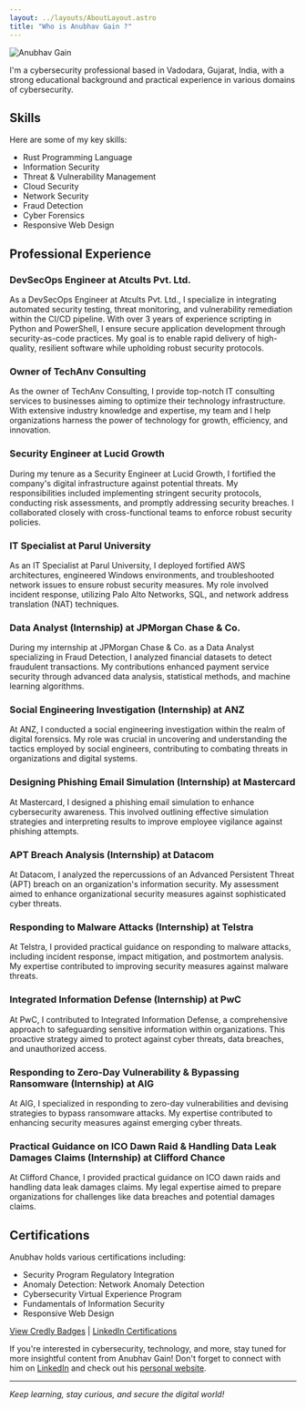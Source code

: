 ```yaml
---
layout: ../layouts/AboutLayout.astro
title: "Who is Anubhav Gain ?"
---
```


<div>
  <img src="/assets/mranv.png" class="sm:w-1/2 mx-auto" alt="Anubhav Gain">
</div>

I'm a cybersecurity professional based in Vadodara, Gujarat, India, with a strong educational background and practical experience in various domains of cybersecurity.

## Skills

Here are some of my key skills:

- Rust Programming Language
- Information Security
- Threat & Vulnerability Management
- Cloud Security
- Network Security
- Fraud Detection
- Cyber Forensics
- Responsive Web Design

## Professional Experience

### DevSecOps Engineer at Atcults Pvt. Ltd.

As a DevSecOps Engineer at Atcults Pvt. Ltd., I specialize in integrating automated security testing, threat monitoring, and vulnerability remediation within the CI/CD pipeline. With over 3 years of experience scripting in Python and PowerShell, I ensure secure application development through security-as-code practices. My goal is to enable rapid delivery of high-quality, resilient software while upholding robust security protocols.

### Owner of TechAnv Consulting

As the owner of TechAnv Consulting, I provide top-notch IT consulting services to businesses aiming to optimize their technology infrastructure. With extensive industry knowledge and expertise, my team and I help organizations harness the power of technology for growth, efficiency, and innovation.

### Security Engineer at Lucid Growth

During my tenure as a Security Engineer at Lucid Growth, I fortified the company's digital infrastructure against potential threats. My responsibilities included implementing stringent security protocols, conducting risk assessments, and promptly addressing security breaches. I collaborated closely with cross-functional teams to enforce robust security policies.

### IT Specialist at Parul University

As an IT Specialist at Parul University, I deployed fortified AWS architectures, engineered Windows environments, and troubleshooted network issues to ensure robust security measures. My role involved incident response, utilizing Palo Alto Networks, SQL, and network address translation (NAT) techniques.

### Data Analyst (Internship) at JPMorgan Chase & Co.

During my internship at JPMorgan Chase & Co. as a Data Analyst specializing in Fraud Detection, I analyzed financial datasets to detect fraudulent transactions. My contributions enhanced payment service security through advanced data analysis, statistical methods, and machine learning algorithms.

### Social Engineering Investigation (Internship) at ANZ

At ANZ, I conducted a social engineering investigation within the realm of digital forensics. My role was crucial in uncovering and understanding the tactics employed by social engineers, contributing to combating threats in organizations and digital systems.

### Designing Phishing Email Simulation (Internship) at Mastercard

At Mastercard, I designed a phishing email simulation to enhance cybersecurity awareness. This involved outlining effective simulation strategies and interpreting results to improve employee vigilance against phishing attempts.

### APT Breach Analysis (Internship) at Datacom

At Datacom, I analyzed the repercussions of an Advanced Persistent Threat (APT) breach on an organization's information security. My assessment aimed to enhance organizational security measures against sophisticated cyber threats.

### Responding to Malware Attacks (Internship) at Telstra

At Telstra, I provided practical guidance on responding to malware attacks, including incident response, impact mitigation, and postmortem analysis. My expertise contributed to improving security measures against malware threats.

### Integrated Information Defense (Internship) at PwC

At PwC, I contributed to Integrated Information Defense, a comprehensive approach to safeguarding sensitive information within organizations. This proactive strategy aimed to protect against cyber threats, data breaches, and unauthorized access.

### Responding to Zero-Day Vulnerability & Bypassing Ransomware (Internship) at AIG

At AIG, I specialized in responding to zero-day vulnerabilities and devising strategies to bypass ransomware attacks. My expertise contributed to enhancing security measures against emerging cyber threats.

### Practical Guidance on ICO Dawn Raid & Handling Data Leak Damages Claims (Internship) at Clifford Chance

At Clifford Chance, I provided practical guidance on ICO dawn raids and handling data leak damages claims. My legal expertise aimed to prepare organizations for challenges like data breaches and potential damages claims.

## Certifications

Anubhav holds various certifications including:

- Security Program Regulatory Integration
- Anomaly Detection: Network Anomaly Detection
- Cybersecurity Virtual Experience Program
- Fundamentals of Information Security
- Responsive Web Design

[View Credly Badges](https://www.credly.com/users/anubhavgain/badges) | [LinkedIn Certifications](https://www.linkedin.com/in/anubhavgain/details/certifications)

If you're interested in cybersecurity, technology, and more, stay tuned for more insightful content from Anubhav Gain! Don't forget to connect with him on [LinkedIn](https://linkedin.com/in/anubhavgain) and check out his [personal website](https://mranv.github.io).

---

_Keep learning, stay curious, and secure the digital world!_
